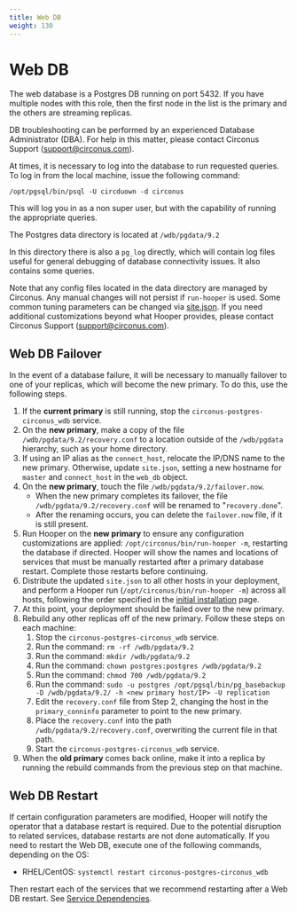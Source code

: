 ```yaml
---
title: Web DB
weight: 130
---
```


# Web DB

The web database is a Postgres DB running on port 5432.  If you have multiple
nodes with this role, then the first node in the list is the primary and the
others are streaming replicas.

DB troubleshooting can be performed by an experienced Database Administrator
(DBA). For help in this matter, please contact Circonus Support
(support@circonus.com).

At times, it is necessary to log into the database to run requested queries.  To log in from the local machine, issue the following command:
```
/opt/pgsql/bin/psql -U circduown -d circonus
```

This will log you in as a non super user, but with the capability of running the appropriate queries.

The Postgres data directory is located at `/wdb/pgdata/9.2`

In this directory there is also a `pg_log` directly, which will contain log files useful for general debugging of database connectivity issues. It also contains some queries.

Note that any config files located in the data directory are managed by
Circonus. Any manual changes will not persist if `run-hooper` is used. Some
common tuning parameters can be changed via
[site.json](/circonus/on-premises/installation/installation/#web-db-attributes).
If you need additional customizations beyond what Hooper provides, please
contact Circonus Support (support@circonus.com).

## Web DB Failover

In the event of a database failure, it will be necessary to manually failover
to one of your replicas, which will become the new primary.  To do this, use the following steps.

 1. If the **current primary** is still running, stop the
    `circonus-postgres-circonus_wdb` service.
 1. On the **new primary**, make a copy of the file `/wdb/pgdata/9.2/recovery.conf`
    to a location outside of the `/wdb/pgdata` hierarchy, such as your home
    directory.
 1. If using an IP alias as the `connect_host`, relocate the IP/DNS name to the
    new primary. Otherwise, update `site.json`, setting a new hostname for
    `master` and `connect_host` in the `web_db` object.
 1. On the **new primary**, touch the file `/wdb/pgdata/9.2/failover.now`.
    * When the new primary completes its failover, the file `/wdb/pgdata/9.2/recovery.conf` will be renamed to "`recovery.done`".
    * After the renaming occurs, you can delete the `failover.now` file, if it
      is still present.
 1. Run Hooper on the **new primary** to ensure any configuration
    customizations are applied: `/opt/circonus/bin/run-hooper -m`, restarting
    the database if directed. Hooper will show the names and locations of
    services that must be manually restarted after a primary database restart.
    Complete those restarts before continuing.
 1. Distribute the updated `site.json` to all other hosts in your deployment,
    and perform a Hooper run (`/opt/circonus/bin/run-hooper -m`) across all
    hosts, following the order specified in the
    [initial installation](/circonus/on-premises/installation/installation/#installation-sequence)
    page.
 1. At this point, your deployment should be failed over to the new primary.
 1. Rebuild any other replicas off of the new primary. Follow these steps on
    each machine:
    1. Stop the `circonus-postgres-circonus_wdb` service.
    1. Run the command: `rm -rf /wdb/pgdata/9.2`
    1. Run the command: `mkdir /wdb/pgdata/9.2`
    1. Run the command: `chown postgres:postgres /wdb/pgdata/9.2`
    1. Run the command: `chmod 700 /wdb/pgdata/9.2`
    1. Run the command: `sudo -u postgres /opt/pgsql/bin/pg_basebackup -D /wdb/pgdata/9.2/ -h <new primary host/IP> -U replication`
    1. Edit the `recovery.conf` file from Step 2, changing the host in the
       `primary_conninfo` parameter to point to the new primary.
    1. Place the `recovery.conf` into the path `/wdb/pgdata/9.2/recovery.conf`,
       overwriting the current file in that path.
    1. Start the `circonus-postgres-circonus_wdb` service.
 1. When the **old primary** comes back online, make it into a replica by
    running the rebuild commands from the previous step on that machine.

## Web DB Restart

If certain configuration parameters are modified, Hooper will notify the operator that a database restart is required. Due to the potential disruption to related services, database restarts are not done automatically. If you need to restart the Web DB, execute one of the following commands, depending on the OS:
 * RHEL/CentOS: `systemctl restart circonus-postgres-circonus_wdb`

Then restart each of the services that we recommend restarting after a Web DB restart.  See [Service Dependencies](/circonus/on-premises/service-dependencies).
